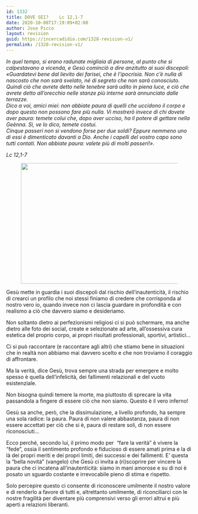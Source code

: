 ```yaml
---
id: 1332
title: DOVE SEI?	Lc 12,1-7
date: 2020-10-08T17:19:09+02:00
author: Jose Picco
layout: revision
guid: https://incercadidio.com/1328-revision-v1/
permalink: /1328-revision-v1/
---
```

_In quel tempo, si erano radunate migliaia di persone, al punto che si calpestavano a vicenda, e Gesù cominciò a dire anzitutto ai suoi discepoli:  
«Guardatevi bene dal lievito dei farisei, che è l’ipocrisia. Non c’è nulla di nascosto che non sarà svelato, né di segreto che non sarà conosciuto. Quindi ciò che avrete detto nelle tenebre sarà udito in piena luce, e ciò che avrete detto all’orecchio nelle stanze più interne sarà annunciato dalle terrazze.  
Dico a voi, amici miei: non abbiate paura di quelli che uccidono il corpo e dopo questo non possono fare più nulla. Vi mostrerò invece di chi dovete aver paura: temete colui che, dopo aver ucciso, ha il potere di gettare nella Geènna. Sì, ve lo dico, temete costui.  
Cinque passeri non si vendono forse per due soldi? Eppure nemmeno uno di essi è dimenticato davanti a Dio. Anche i capelli del vostro capo sono tutti contati. Non abbiate paura: valete più di molti passeri!»._

<p class="has-text-align-right">
  <em>Lc 12,1-7</em>
</p>

<div class="wp-block-image">
  <figure class="aligncenter size-large is-resized"><img src="https://incercadidio.com/wp-content/uploads/2020/10/6.jpg" alt="" class="wp-image-1330" width="496" height="326" srcset="https://incercadidio.com/wp-content/uploads/2020/10/6.jpg 304w, https://incercadidio.com/wp-content/uploads/2020/10/6-300x197.jpg 300w" sizes="(max-width: 496px) 100vw, 496px" /></figure>
</div>

Gesù mette in guardia i suoi discepoli dal rischio dell’inautenticità, il rischio di crearci un profilo che noi stessi finiamo di credere che corrisponda al nostro vero io, quando invece non ci lascia guardare in profondità e con realismo a ciò che davvero siamo e desideriamo.

Non soltanto dietro ai perfezionismi religiosi ci si può schermare, ma anche dietro alle foto dei social, create e selezionate ad arte, all’ossessiva cura estetica del proprio corpo, ai propri risultati professionali, sportivi, artistici…

Ci si può raccontare (e raccontare agli altri) che stiamo bene in situazioni che in realtà non abbiamo mai davvero scelto e che non troviamo il coraggio di affrontare.

Ma la verità, dice Gesù, trova sempre una strada per emergere e molto spesso è quella dell’infelicità, dei fallimenti relazionali e del vuoto esistenziale.

Non bisogna quindi temere la morte, ma piuttosto di sprecare la vita passandola a fingere di essere ciò che non siamo. Questo è il vero inferno!

Gesù sa anche, però, che la dissimulazione, a livello profondo, ha sempre una sola radice: la paura. Paura di non valere abbastanza, paura di non essere accettati per ciò che si è, paura di restare soli, di non essere riconosciuti… 

Ecco perché, secondo lui, il primo modo per &nbsp;“fare la verità” è vivere la “fede”, ossia il sentimento profondo e fiducioso di essere amati prima e la di là dei propri meriti e dei propri limiti, dei successi e dei fallimenti. E’ questa la “bella novità” (vangelo) che Gesù ci invita a (ri)scoprire per vincere la paura che ci incatena all’inautenticità: siamo in mani amorose e su di noi è posato un sguardo costante e irrevocabile pieno di stima e rispetto.

Solo percepire questo ci consente di riconoscere umilmente il nostro valore e di renderlo a favore di tutti e, altrettanto umilmente, di riconciliarci con le nostre fragilità per diventare più comprensivi verso gli errori altrui e più aperti a relazioni liberanti.
